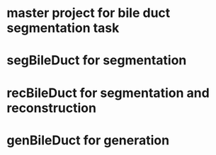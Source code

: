 # master project for bile duct segmentation task
# segBileDuct for segmentation
# recBileDuct for segmentation and reconstruction
# genBileDuct for generation
